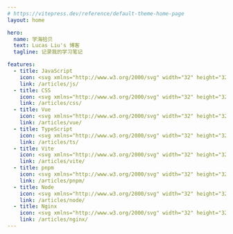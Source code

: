 ```yaml
---
# https://vitepress.dev/reference/default-theme-home-page
layout: home

hero:
  name: 学海拾贝
  text: Lucas Liu's 博客
  tagline: 记录我的学习笔记

features:
  - title: JavaScript
    icon: <svg xmlns="http://www.w3.org/2000/svg" width="32" height="32" viewBox="0 0 32 32"><title>file_type_js_official</title><rect x="2" y="2" width="28" height="28" style="fill:#f5de19"/><path d="M20.809,23.875a2.866,2.866,0,0,0,2.6,1.6c1.09,0,1.787-.545,1.787-1.3,0-.9-.716-1.222-1.916-1.747l-.658-.282c-1.9-.809-3.16-1.822-3.16-3.964,0-1.973,1.5-3.476,3.853-3.476a3.889,3.889,0,0,1,3.742,2.107L25,18.128A1.789,1.789,0,0,0,23.311,17a1.145,1.145,0,0,0-1.259,1.128c0,.789.489,1.109,1.618,1.6l.658.282c2.236.959,3.5,1.936,3.5,4.133,0,2.369-1.861,3.667-4.36,3.667a5.055,5.055,0,0,1-4.795-2.691Zm-9.295.228c.413.733.789,1.353,1.693,1.353.864,0,1.41-.338,1.41-1.653V14.856h2.631v8.982c0,2.724-1.6,3.964-3.929,3.964a4.085,4.085,0,0,1-3.947-2.4Z"/></svg>
    link: /articles/js/
  - title: CSS
    icon: <svg xmlns="http://www.w3.org/2000/svg" width="32" height="32" viewBox="0 0 32 32"><title>file_type_css</title><polygon points="5.902 27.201 3.656 2 28.344 2 26.095 27.197 15.985 30 5.902 27.201" style="fill:#1572b6"/><polygon points="16 27.858 24.17 25.593 26.092 4.061 16 4.061 16 27.858" style="fill:#33a9dc"/><polygon points="16 13.191 20.09 13.191 20.372 10.026 16 10.026 16 6.935 16.011 6.935 23.75 6.935 23.676 7.764 22.917 16.282 16 16.282 16 13.191" style="fill:#fff"/><polygon points="16.019 21.218 16.005 21.222 12.563 20.292 12.343 17.827 10.67 17.827 9.24 17.827 9.673 22.68 16.004 24.438 16.019 24.434 16.019 21.218" style="fill:#ebebeb"/><polygon points="19.827 16.151 19.455 20.29 16.008 21.22 16.008 24.436 22.344 22.68 22.391 22.158 22.928 16.151 19.827 16.151" style="fill:#fff"/><polygon points="16.011 6.935 16.011 8.855 16.011 10.018 16.011 10.026 8.555 10.026 8.555 10.026 8.545 10.026 8.483 9.331 8.342 7.764 8.268 6.935 16.011 6.935" style="fill:#ebebeb"/><polygon points="16 13.191 16 15.111 16 16.274 16 16.282 12.611 16.282 12.611 16.282 12.601 16.282 12.539 15.587 12.399 14.02 12.325 13.191 16 13.191" style="fill:#ebebeb"/></svg>
    link: /articles/css/
  - title: Vue
    icon: <svg xmlns="http://www.w3.org/2000/svg" width="32" height="32" viewBox="0 0 32 32"><title>file_type_vue</title><path d="M24.4,3.925H30L16,28.075,2,3.925H12.71L16,9.525l3.22-5.6Z" style="fill:#41b883"/><path d="M2,3.925l14,24.15L30,3.925H24.4L16,18.415,7.53,3.925Z" style="fill:#41b883"/><path d="M7.53,3.925,16,18.485l8.4-14.56H19.22L16,9.525l-3.29-5.6Z" style="fill:#35495e"/></svg>
    link: /articles/vue/
  - title: TypeScript
    icon: <svg xmlns="http://www.w3.org/2000/svg" width="32" height="32" viewBox="0 0 32 32"><title>file_type_typescript_official</title><rect x="2" y="2" width="28" height="28" rx="1.312" style="fill:#3178c6"/><path d="M18.245,23.759v3.068a6.492,6.492,0,0,0,1.764.575,11.56,11.56,0,0,0,2.146.192,9.968,9.968,0,0,0,2.088-.211,5.11,5.11,0,0,0,1.735-.7,3.542,3.542,0,0,0,1.181-1.266,4.469,4.469,0,0,0,.186-3.394,3.409,3.409,0,0,0-.717-1.117,5.236,5.236,0,0,0-1.123-.877,12.027,12.027,0,0,0-1.477-.734q-.6-.249-1.08-.484a5.5,5.5,0,0,1-.813-.479,2.089,2.089,0,0,1-.516-.518,1.091,1.091,0,0,1-.181-.618,1.039,1.039,0,0,1,.162-.571,1.4,1.4,0,0,1,.459-.436,2.439,2.439,0,0,1,.726-.283,4.211,4.211,0,0,1,.956-.1,5.942,5.942,0,0,1,.808.058,6.292,6.292,0,0,1,.856.177,5.994,5.994,0,0,1,.836.3,4.657,4.657,0,0,1,.751.422V13.9a7.509,7.509,0,0,0-1.525-.4,12.426,12.426,0,0,0-1.9-.129,8.767,8.767,0,0,0-2.064.235,5.239,5.239,0,0,0-1.716.733,3.655,3.655,0,0,0-1.171,1.271,3.731,3.731,0,0,0-.431,1.845,3.588,3.588,0,0,0,.789,2.34,6,6,0,0,0,2.395,1.639q.63.26,1.175.509a6.458,6.458,0,0,1,.942.517,2.463,2.463,0,0,1,.626.585,1.2,1.2,0,0,1,.23.719,1.1,1.1,0,0,1-.144.552,1.269,1.269,0,0,1-.435.441,2.381,2.381,0,0,1-.726.292,4.377,4.377,0,0,1-1.018.105,5.773,5.773,0,0,1-1.969-.35A5.874,5.874,0,0,1,18.245,23.759Zm-5.154-7.638h4V13.594H5.938v2.527H9.92V27.375h3.171Z" style="fill:#fff;fill-rule:evenodd"/></svg>
    link: /articles/ts/
  - title: Vite
    icon: <svg xmlns="http://www.w3.org/2000/svg" width="32" height="32" fill="none" viewBox="0 0 32 32"><title>file_type_vite</title><path d="M29.8836 6.146L16.7418 29.6457c-.2714.4851-.9684.488-1.2439.0052L2.0956 6.1482c-.3-.5262.1498-1.1635.746-1.057l13.156 2.3516a.7144.7144 0 00.2537-.0004l12.8808-2.3478c.5942-.1083 1.0463.5241.7515 1.0513z" fill="url(#paint0_linear)"/><path d="M22.2644 2.0069l-9.7253 1.9056a.3571.3571 0 00-.2879.3294l-.5982 10.1038c-.014.238.2045.4227.4367.3691l2.7077-.6248c.2534-.0585.4823.1647.4302.4194l-.8044 3.9393c-.0542.265.1947.4918.4536.4132l1.6724-.5082c.2593-.0787.5084.1487.4536.414l-1.2784 6.1877c-.08.387.4348.598.6495.2662L16.5173 25 24.442 9.1848c.1327-.2648-.096-.5667-.387-.5106l-2.787.5379c-.262.0505-.4848-.1934-.4109-.4497l1.8191-6.306c.074-.2568-.1496-.5009-.4118-.4495z" fill="url(#paint1_linear)"/><defs id="defs50"><linearGradient id="paint0_linear" x1="6.0002" y1="32.9999" x2="235" y2="344" gradientUnits="userSpaceOnUse" gradientTransform="matrix(.07142 0 0 .07142 1.3398 1.8944)"><stop stop-color="#41D1FF" id="stop38"/><stop offset="1" stop-color="#BD34FE" id="stop40"/></linearGradient><linearGradient id="paint1_linear" x1="194.651" y1="8.8182" x2="236.076" y2="292.989" gradientUnits="userSpaceOnUse" gradientTransform="matrix(.07142 0 0 .07142 1.3398 1.8944)"><stop stop-color="#FFEA83" id="stop43"/><stop offset=".0833" stop-color="#FFDD35" id="stop45"/><stop offset="1" stop-color="#FFA800" id="stop47"/></linearGradient></defs></svg>
    link: /articles/vite/
  - title: pnpm
    icon: <svg xmlns="http://www.w3.org/2000/svg" width="32" height="32" viewBox="0 0 32 32"><title>file_type_light_pnpm</title><path d="M30,10.75H21.251V2H30Z" style="fill:#f9ad00"/><path d="M20.374,10.75h-8.75V2h8.75Z" style="fill:#f9ad00"/><path d="M10.749,10.75H2V2h8.749Z" style="fill:#f9ad00"/><path d="M30,20.375H21.251v-8.75H30Z" style="fill:#f9ad00"/><path d="M20.374,20.375h-8.75v-8.75h8.75Z" style="fill:#4e4e4e"/><path d="M20.374,30h-8.75V21.25h8.75Z" style="fill:#4e4e4e"/><path d="M30,30H21.251V21.25H30Z" style="fill:#4e4e4e"/><path d="M10.749,30H2V21.25h8.749Z" style="fill:#4e4e4e"/></svg>
    link: /articles/pnpm/
  - title: Node
    icon: <svg xmlns="http://www.w3.org/2000/svg" width="32" height="32" viewBox="0 0 32 32"><title>file_type_node</title><path d="M16,30a2.151,2.151,0,0,1-1.076-.288L11.5,27.685c-.511-.286-.262-.387-.093-.446a6.828,6.828,0,0,0,1.549-.7.263.263,0,0,1,.255.019l2.631,1.563a.34.34,0,0,0,.318,0l10.26-5.922a.323.323,0,0,0,.157-.278V10.075a.331.331,0,0,0-.159-.283L16.158,3.875a.323.323,0,0,0-.317,0L5.587,9.794a.33.33,0,0,0-.162.281V21.916a.315.315,0,0,0,.161.274L8.4,23.814c1.525.762,2.459-.136,2.459-1.038V11.085a.3.3,0,0,1,.3-.3h1.3a.3.3,0,0,1,.3.3V22.777c0,2.035-1.108,3.2-3.038,3.2a4.389,4.389,0,0,1-2.363-.642L4.661,23.788a2.166,2.166,0,0,1-1.076-1.872V10.075A2.162,2.162,0,0,1,4.661,8.2L14.922,2.276a2.246,2.246,0,0,1,2.156,0L27.338,8.2a2.165,2.165,0,0,1,1.077,1.87V21.916a2.171,2.171,0,0,1-1.077,1.872l-10.26,5.924A2.152,2.152,0,0,1,16,30Z" style="fill:#83cd29"/><path d="M14.054,17.953a.3.3,0,0,1,.3-.3h1.327a.3.3,0,0,1,.295.251c.2,1.351.8,2.032,3.513,2.032,2.161,0,3.082-.489,3.082-1.636,0-.661-.261-1.152-3.62-1.481-2.808-.278-4.544-.9-4.544-3.144,0-2.07,1.745-3.305,4.67-3.305,3.287,0,4.914,1.141,5.12,3.589a.3.3,0,0,1-.295.323H22.566a.3.3,0,0,1-.288-.232c-.319-1.421-1.1-1.875-3.2-1.875-2.36,0-2.634.822-2.634,1.438,0,.746.324.964,3.51,1.385,3.153.417,4.651,1.007,4.651,3.223,0,2.236-1.864,3.516-5.115,3.516C14.995,21.743,14.054,19.682,14.054,17.953Z" style="fill:#83cd29"/></svg>
    link: /articles/node/
  - title: Nginx
    icon: <svg xmlns="http://www.w3.org/2000/svg" width="32" height="32" viewBox="0 0 32 32"><title>file_type_nginx</title><path d="M15.948,2h.065a10.418,10.418,0,0,1,.972.528Q22.414,5.65,27.843,8.774a.792.792,0,0,1,.414.788c-.008,4.389,0,8.777-.005,13.164a.813.813,0,0,1-.356.507q-5.773,3.324-11.547,6.644a.587.587,0,0,1-.657.037Q9.912,26.6,4.143,23.274a.7.7,0,0,1-.4-.666q0-6.582,0-13.163a.693.693,0,0,1,.387-.67Q9.552,5.657,14.974,2.535c.322-.184.638-.379.974-.535" style="fill:#019639"/><path d="M8.767,10.538q0,5.429,0,10.859a1.509,1.509,0,0,0,.427,1.087,1.647,1.647,0,0,0,2.06.206,1.564,1.564,0,0,0,.685-1.293c0-2.62-.005-5.24,0-7.86q3.583,4.29,7.181,8.568a2.833,2.833,0,0,0,2.6.782,1.561,1.561,0,0,0,1.251-1.371q.008-5.541,0-11.081a1.582,1.582,0,0,0-3.152,0c0,2.662-.016,5.321,0,7.982-2.346-2.766-4.663-5.556-7-8.332A2.817,2.817,0,0,0,10.17,9.033,1.579,1.579,0,0,0,8.767,10.538Z" style="fill:#fff"/></svg>
    link: /articles/nginx/
---
```

